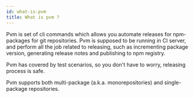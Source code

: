 ```yaml
---
id: what-is-pvm
title: What is pvm ?
---
```


Pvm is set of cli commands which allows you automate releases for npm-packages for git repositories.
Pvm is supposed to be running in CI server, and perform all the job related to releasing, such as incrementing package version, generating release notes and publishing to npm registry.

Pvm has covered by test scenarios, so you don't have to worry, releasing process is safe.

Pvm supports both multi-package (a.k.a. monorepositories) and single-package repositories.
